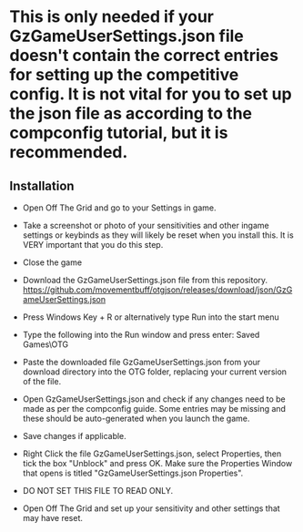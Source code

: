 # This is only needed if your GzGameUserSettings.json file doesn't contain the correct entries for setting up the competitive config. It is not vital for you to set up the json file as according to the compconfig tutorial, but it is recommended.



Installation
-

- Open Off The Grid and go to your Settings in game.
  
- Take a screenshot or photo of your sensitivities and other ingame settings or keybinds as they will likely be reset when you install this. It is VERY important that you do this step.

- Close the game

- Download the GzGameUserSettings.json file from this repository. https://github.com/movementbuff/otgjson/releases/download/json/GzGameUserSettings.json

- Press Windows Key + R or alternatively type Run into the start menu

- Type the following into the Run window and press enter:
    Saved Games\OTG

- Paste the downloaded file GzGameUserSettings.json from your download directory into the OTG folder, replacing your current version of the file.

- Open GzGameUserSettings.json and check if any changes need to be made as per the compconfig guide. Some entries may be missing and these should be auto-generated when you launch the game.

- Save changes if applicable.

- Right Click the file GzGameUserSettings.json, select Properties, then tick the box "Unblock" and press OK. Make sure the Properties Window that opens is titled "GzGameUserSettings.json Properties". 

- DO NOT SET THIS FILE TO READ ONLY.

- Open Off The Grid and set up your sensitivity and other settings that may have reset.




